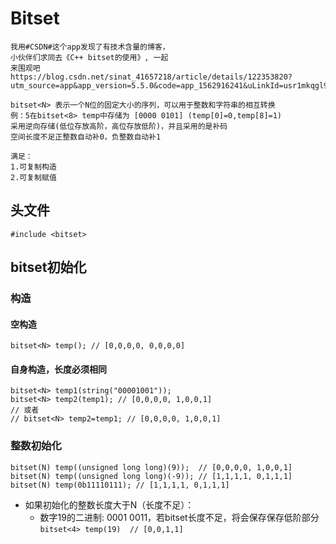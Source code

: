 # Bitset
```
我用#CSDN#这个app发现了有技术含量的博客，
小伙伴们求同去《C++ bitset的使用》, 一起
来围观吧 https://blog.csdn.net/sinat_41657218/article/details/122353820?utm_source=app&app_version=5.5.0&code=app_1562916241&uLinkId=usr1mkqgl919blen
```

```
bitset<N> 表示一个N位的固定大小的序列，可以用于整数和字符串的相互转换
例：5在bitset<8> temp中存储为 [0000 0101] (temp[0]=0,temp[8]=1)
采用逆向存储(低位存放高阶，高位存放低阶)，并且采用的是补码
空间长度不足正整数自动补0，负整数自动补1

满足：
1.可复制构造
2.可复制赋值
```

## 头文件
`#include <bitset>`


## bitset初始化
### 构造
#### 空构造
`bitset<N> temp(); // [0,0,0,0, 0,0,0,0]`

#### 自身构造，长度必须相同
```
bitset<N> temp1(string("00001001"));
bitset<N> temp2(temp1); // [0,0,0,0, 1,0,0,1]
// 或者
// bitset<N> temp2=temp1; // [0,0,0,0, 1,0,0,1]
```

### 整数初始化
```
bitset(N) temp((unsigned long long)(9));  // [0,0,0,0, 1,0,0,1]
bitset(N) temp((unsigned long long)(-9)); // [1,1,1,1, 0,1,1,1]
bitset(N) temp(0b11110111); // [1,1,1,1, 0,1,1,1]
```
* 如果初始化的整数长度大于N（长度不足）：
  * 数字19的二进制: 0001 0011，若bitset长度不足，将会保存保存低阶部分
`bitset<4> temp(19)  // [0,0,1,1]`



